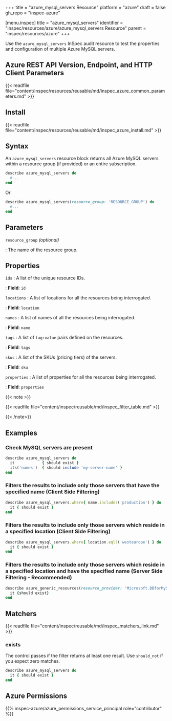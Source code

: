 +++
title = "azure_mysql_servers Resource"
platform = "azure"
draft = false
gh_repo = "inspec-azure"

[menu.inspec]
title = "azure_mysql_servers"
identifier = "inspec/resources/azure/azure_mysql_servers Resource"
parent = "inspec/resources/azure"
+++

Use the `azure_mysql_servers` InSpec audit resource to test the properties and configuration of multiple Azure MySQL servers.

## Azure REST API Version, Endpoint, and HTTP Client Parameters

{{< readfile file="content/inspec/resources/reusable/md/inspec_azure_common_parameters.md" >}}

## Install

{{< readfile file="content/inspec/resources/reusable/md/inspec_azure_install.md" >}}

## Syntax

An `azure_mysql_servers` resource block returns all Azure MySQL servers within a resource group (if provided) or an entire subscription.

```ruby
describe azure_mysql_servers do
  #...
end
```

Or

```ruby
describe azure_mysql_servers(resource_group: 'RESOURCE_GROUP') do
  #...
end
```

## Parameters

`resource_group` _(optional)_

: The name of the resource group.

## Properties

`ids`
: A list of the unique resource IDs.

: **Field**: `id`

`locations`
: A list of locations for all the resources being interrogated.

: **Field**: `location`

`names`
: A list of names of all the resources being interrogated.

: **Field**: `name`

`tags`
: A list of `tag:value` pairs defined on the resources.

: **Field**: `tags`

`skus`
: A list of the SKUs (pricing tiers) of the servers.

: **Field**: `sku`

`properties`
: A list of properties for all the resources being interrogated.

: **Field**: `properties`

{{< note >}}

{{< readfile file="content/inspec/reusable/md/inspec_filter_table.md" >}}

{{< /note>}}

## Examples

### Check MySQL servers are present

```ruby
describe azure_mysql_servers do
  it            { should exist }
  its('names')  { should include 'my-server-name' }
end
```

### Filters the results to include only those servers that have the specified name (Client Side Filtering)

```ruby
describe azure_mysql_servers.where{ name.include?('production') } do
  it { should exist }
end
```

### Filters the results to include only those servers which reside in a specified location (Client Side Filtering)

```ruby
describe azure_mysql_servers.where{ location.eql?('westeurope') } do
  it { should exist }
end
```

### Filters the results to include only those servers which reside in a specified location and have the specified name (Server Side Filtering - Recommended)

```ruby
describe azure_generic_resources(resource_provider: 'Microsoft.DBforMySQL/servers', substring_of_name: 'production', location: 'westeurope') do
  it {should exist}
end
```

## Matchers

{{< readfile file="content/inspec/reusable/md/inspec_matchers_link.md" >}}

### exists

The control passes if the filter returns at least one result. Use `should_not` if you expect zero matches.

```ruby
describe azure_mysql_servers do
  it { should exist }
end
```

## Azure Permissions

{{% inspec-azure/azure_permissions_service_principal role="contributor" %}}
